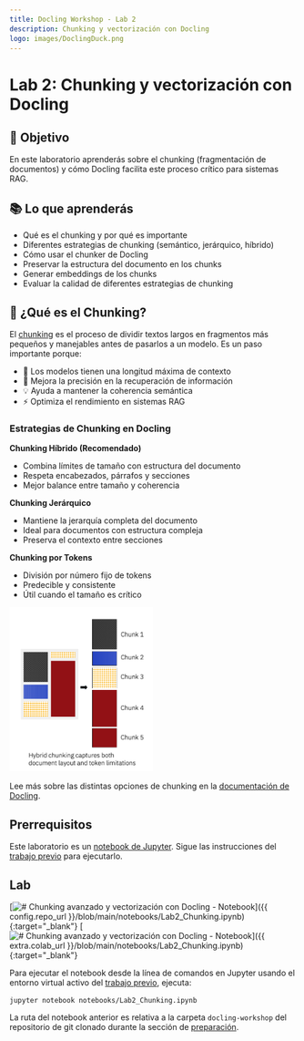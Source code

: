 ```yaml
---
title: Docling Workshop - Lab 2
description: Chunking y vectorización con Docling
logo: images/DoclingDuck.png
---
```


# Lab 2: Chunking y vectorización con Docling

## 🎯 Objetivo

En este laboratorio aprenderás sobre el chunking (fragmentación de documentos) y cómo Docling facilita este proceso crítico para sistemas RAG.

## 📚 Lo que aprenderás

- Qué es el chunking y por qué es importante
- Diferentes estrategias de chunking (semántico, jerárquico, híbrido)
- Cómo usar el chunker de Docling
- Preservar la estructura del documento en los chunks
- Generar embeddings de los chunks
- Evaluar la calidad de diferentes estrategias de chunking

## 🧩 ¿Qué es el Chunking?

El [chunking](https://www.ibm.com/architectures/papers/rag-cookbook/chunking) es el proceso de dividir textos largos en fragmentos más pequeños y manejables antes de pasarlos a un modelo. Es un paso importante porque:

- 📏 Los modelos tienen una longitud máxima de contexto
- 🎯 Mejora la precisión en la recuperación de información
- 💡 Ayuda a mantener la coherencia semántica
- ⚡ Optimiza el rendimiento en sistemas RAG

### Estrategias de Chunking en Docling

**Chunking Híbrido (Recomendado)**
- Combina límites de tamaño con estructura del documento
- Respeta encabezados, párrafos y secciones
- Mejor balance entre tamaño y coherencia

**Chunking Jerárquico**
- Mantiene la jerarquía completa del documento
- Ideal para documentos con estructura compleja
- Preserva el contexto entre secciones

**Chunking por Tokens**
- División por número fijo de tokens
- Predecible y consistente
- Útil cuando el tamaño es crítico

<div style="text-align: left;">
  <img src="../images/chunking.png" alt="docling-chunking" style="width: 50%; max-width: 600px;"/>
</div>

<!-- ![docling-chunking](../images/chunking.png){: style="transform: scale(0.8); padding: 0px; margin: 0px;" } -->

Lee más sobre las distintas opciones de chunking en la [documentación de Docling](https://docling-project.github.io/docling/concepts/chunking/).

## Prerrequisitos

Este laboratorio es un [notebook de Jupyter](https://jupyter.org/). Sigue las instrucciones del [trabajo previo](../pre-work/README.md) para ejecutarlo.

## Lab

[![# Chunking avanzado y vectorización con Docling - Notebook](https://badgen.net/badge/icon/github?icon=github&label=Ver%20en "Ver en GitHub")]({{ config.repo_url }}/blob/main/notebooks/Lab2_Chunking.ipynb){:target="_blank"}
[![# Chunking avanzado y vectorización con Docling - Notebook](https://colab.research.google.com/assets/colab-badge.svg "Abrir en Colab")]({{ extra.colab_url }}/blob/main/notebooks/Lab2_Chunking.ipynb){:target="_blank"}

Para ejecutar el notebook desde la línea de comandos en Jupyter usando el entorno virtual activo del [trabajo previo](../pre-work/README.md#instalar-jupyter), ejecuta:

```shell
jupyter notebook notebooks/Lab2_Chunking.ipynb
```

La ruta del notebook anterior es relativa a la carpeta `docling-workshop` del repositorio de git clonado durante la sección de [preparación](../pre-work/README.md#clonar-el-repositorio-de-la-workshop-de-docling).